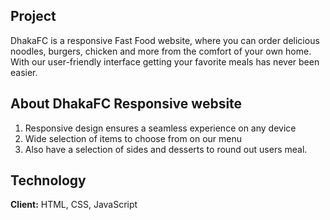 ## Project 
DhakaFC is a responsive Fast Food website, where you can order delicious noodles, burgers, chicken and more from the comfort of your own home. With our user-friendly interface getting your favorite meals has never been easier. 
## About DhakaFC Responsive website

1. Responsive design ensures a seamless experience on any device
2. Wide selection of items to choose from on our menu
3. Also have a selection of sides and desserts to round out users meal.


## Technology

**Client:** HTML, CSS, JavaScript




